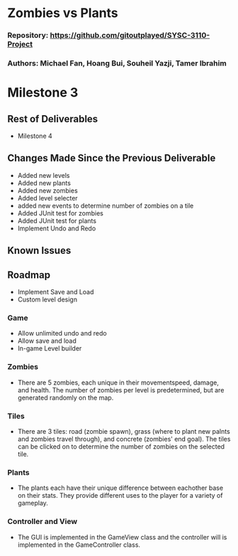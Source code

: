# Zombies vs Plants

### Repository: https://github.com/gitoutplayed/SYSC-3110-Project

### Authors: Michael Fan, Hoang Bui, Souheil Yazji, Tamer Ibrahim

# Milestone 3

## Rest of Deliverables
* Milestone 4

## Changes Made Since the Previous Deliverable
* Added new levels
* Added new plants
* Added new zombies
* Added level selecter
* added new events to determine number of zombies on a tile
* Added JUnit test for zombies
* Added JUnit test for plants
* Implement Undo and Redo 

## Known Issues

## Roadmap
* Implement Save and Load
* Custom level design

### Game
* Allow unlimited undo and redo
* Allow save and load 
* In-game Level builder

### Zombies
* There are 5 zombies, each unique in their movementspeed, damage, and health. The number of zombies per level is predetermined, but are generated randomly on the map.

### Tiles
* There are 3 tiles: road (zombie spawn), grass (where to plant new palnts and zombies travel through), and concrete (zombies' end goal). The tiles can be clicked on to determine the number of zombies on the selected tile.

### Plants
* The plants each have their unique difference between eachother base on their stats. They provide different uses to the player for a variety of gameplay.

### Controller and View
* The GUI is implemented in the GameView class and the controller will is implemented in the GameController class.

